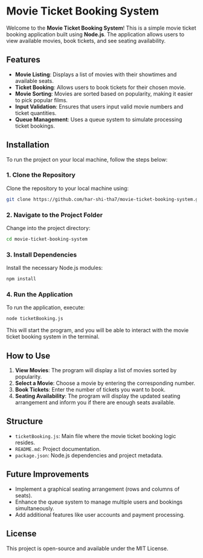 # Movie Ticket Booking System

Welcome to the **Movie Ticket Booking System**! This is a simple movie ticket booking application built using **Node.js**. The application allows users to view available movies, book tickets, and see seating availability.

## Features

- **Movie Listing**: Displays a list of movies with their showtimes and available seats.
- **Ticket Booking**: Allows users to book tickets for their chosen movie.
- **Movie Sorting**: Movies are sorted based on popularity, making it easier to pick popular films.
- **Input Validation**: Ensures that users input valid movie numbers and ticket quantities.
- **Queue Management**: Uses a queue system to simulate processing ticket bookings.

## Installation

To run the project on your local machine, follow the steps below:

### 1. Clone the Repository

Clone the repository to your local machine using:

```bash
git clone https://github.com/har-shi-tha7/movie-ticket-booking-system.git
```

### 2. Navigate to the Project Folder

Change into the project directory:

```bash
cd movie-ticket-booking-system
```

### 3. Install Dependencies

Install the necessary Node.js modules:

```bash
npm install
```

### 4. Run the Application

To run the application, execute:

```bash
node ticketBooking.js
```

This will start the program, and you will be able to interact with the movie ticket booking system in the terminal.

## How to Use

1. **View Movies**: The program will display a list of movies sorted by popularity.
2. **Select a Movie**: Choose a movie by entering the corresponding number.
3. **Book Tickets**: Enter the number of tickets you want to book.
4. **Seating Availability**: The program will display the updated seating arrangement and inform you if there are enough seats available.

## Structure

- `ticketBooking.js`: Main file where the movie ticket booking logic resides.
- `README.md`: Project documentation.
- `package.json`: Node.js dependencies and project metadata.

## Future Improvements

- Implement a graphical seating arrangement (rows and columns of seats).
- Enhance the queue system to manage multiple users and bookings simultaneously.
- Add additional features like user accounts and payment processing.

## License

This project is open-source and available under the MIT License.



```
